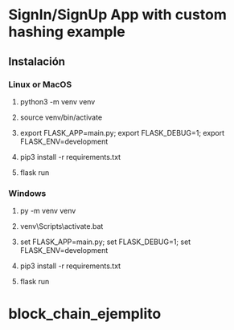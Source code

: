# SignIn/SignUp App with custom hashing example

## Instalación

### Linux or MacOS

1. python3 -m venv venv
   
2. source venv/bin/activate
   
3. export FLASK_APP=main.py;
   export FLASK_DEBUG=1;
   export FLASK_ENV=development
   
4. pip3 install -r requirements.txt

5. flask run

### Windows
1. py -m venv venv 

2. venv\Scripts\activate.bat

3. set FLASK_APP=main.py;
   set FLASK_DEBUG=1;
   set FLASK_ENV=development
   
4. pip3 install -r requirements.txt

5. flask run
# block_chain_ejemplito
